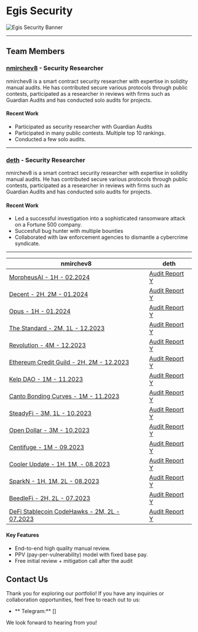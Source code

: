 # Egis Security
![Egis Security Banner](egis_photo.jpg)

---

## Team Members

### [nmirchev8](https://twitter.com/nmirchev8) - Security Researcher

nmirchev8 is a smart contract security researcher with expertise in solidity manual audits. He has contributed secure various protocols through public contests, participated as a researcher in reviews with firms such as Guardian Audits and has conducted solo audits for projects.

#### Recent Work

- Participated as security researcher with Guardian Audits
- Participated in many public contests. Multiple top 10 rankings.
- Conducted a few solo audits.

---

### [deth](https://twitter.com/dethSCA) - Security Researcher

nmirchev8 is a smart contract security researcher with expertise in solidity manual audits. He has contributed secure various protocols through public contests, participated as a researcher in reviews with firms such as Guardian Audits and has conducted solo audits for projects.


#### Recent Work

- Led a successful investigation into a sophisticated ransomware attack on a Fortune 500 company.
- Succesfull bug hunter with multiple bounties
- Collaborated with law enforcement agencies to dismantle a cybercrime syndicate.

---

| nmirchev8 | deth |
|-----------------------|-----------------------|
| [MorpheusAI - 1H - 02.2024](https://github.com/NicolaMirchev/audits/blob/main/contests/codehawks/morpheusAi.md) | [Audit Report Y](link_to_report_y) |
| [Decent - 2H, 2M - 01.2024](https://github.com/NicolaMirchev/audits/blob/main/contests/codearena/decent.md) | [Audit Report Y](link_to_report_y) |
| [Opus - 1H - 01.2024](https://github.com/NicolaMirchev/audits/blob/main/contests/codearena/opus.md) | [Audit Report Y](link_to_report_y) |
| [The Standard - 2M, 1L - 12.2023](https://github.com/NicolaMirchev/audits/blob/main/contests/codehawks/theStandard.md) | [Audit Report Y](link_to_report_y) |
| [Revolution - 4M - 12.2023](https://github.com/NicolaMirchev/audits/blob/main/contests/codearena/revolution.md) | [Audit Report Y](link_to_report_y) |
| [Ethereum Credit Guild - 2H, 2M - 12.2023](https://github.com/NicolaMirchev/audits/blob/main/contests/codearena/creditGuild.md) | [Audit Report Y](link_to_report_y) |
| [Kelp DAO - 1M - 11.2023](https://github.com/NicolaMirchev/audits/blob/main/contests/codearena/KelpDao.md) | [Audit Report Y](link_to_report_y) |
| [Canto Bonding Curves - 1M - 11.2023](https://github.com/NicolaMirchev/audits/blob/main/contests/codearena/canto1155s.md) | [Audit Report Y](link_to_report_y) |
| [SteadyFi - 3M, 1L - 10.2023](https://github.com/NicolaMirchev/audits/blob/main/contests/codehawks/steadefi.md) | [Audit Report Y](link_to_report_y) |
| [Open Dollar - 3M - 10.2023](https://github.com/NicolaMirchev/audits/blob/main/contests/codearena/opendollar.md) | [Audit Report Y](link_to_report_y) |
| [Centifuge - 1M - 09.2023](https://github.com/NicolaMirchev/audits/blob/main/contests/codearena/centifuge.md) | [Audit Report Y](link_to_report_y) |
| [Cooler Update - 1H, 1M, - 08.2023](https://github.com/NicolaMirchev/audits/blob/main/contests/sherlock/cooler.md) | [Audit Report Y](link_to_report_y) |
| [SparkN - 1H, 1M, 2L - 08.2023](https://github.com/NicolaMirchev/audits/blob/main/contests/codehawks/sparkn.md) | [Audit Report Y](link_to_report_y) |
| [BeedleFi - 2H, 2L - 07.2023](https://github.com/NicolaMirchev/audits/blob/main/contests/codehawks/beedlefi.md) | [Audit Report Y](link_to_report_y) |
| [DeFi Stablecoin CodeHawks - 2M, 2L - 07.2023](https://github.com/NicolaMirchev/audits/blob/main/contests/codehawks/stablecoin.md) | [Audit Report Y](link_to_report_y) |




#### Key Features

- End-to-end high quality manual review.
- PPV (pay-per-vulnerability) model with fixed base pay.
- Free initial review + mitigation call after the audit


## Contact Us

Thank you for exploring our portfolio! If you have any inquiries or collaboration opportunities, feel free to reach out to us:

- ** Telegram:** []

We look forward to hearing from you!
